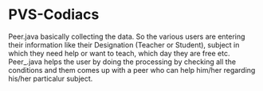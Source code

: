 # PVS-Codiacs

Peer.java basically collecting the data. So the various users are entering their information like their Designation (Teacher or Student),
subject in which they need help or want to teach, which day they are free etc.
Peer_.java helps the user by doing the processing by checking all the conditions and them comes up with a peer who can help him/her regarding his/her particalur subject.
